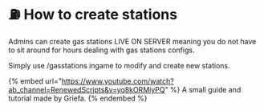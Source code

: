# ⛽ How to create stations

Admins can create gas stations LIVE ON SERVER meaning you do not have to sit around for hours dealing with gas stations configs.



Simply use /gasstations ingame to modify and create new stations.

{% embed url="https://www.youtube.com/watch?ab_channel=RenewedScripts&v=yq8kORMiyPQ" %}
A small guide and tutorial made by Griefa.
{% endembed %}
